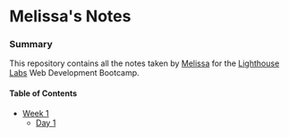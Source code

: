 # Melissa's Notes
### Summary
This repository contains all the notes taken by [Melissa](https://github.com/mwilliamsonholmes) for the [Lighthouse Labs](https://www.lighthouselabs.ca/) Web Development Bootcamp.
#### Table of Contents
* [Week 1](/Week_1)
  * [Day 1](/Week_1/Day_1) 